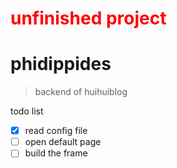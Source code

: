 # <font color="red">unfinished project</font>

# phidippides
> backend of huihuiblog



todo list
- [x] read config file
- [ ] open default page
- [ ] build the frame
